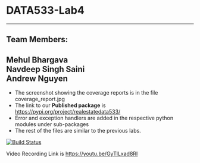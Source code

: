 # DATA533-Lab4
---
## Team Members:   
Mehul Bhargava   
Navdeep Singh Saini    
Andrew Nguyen   
---
+ The screenshot showing the coverage reports is in the file coverage_report.jpg
+ The link to our **Published package** is https://pypi.org/project/realestatedata533/     
+ Error and exception handlers are added in the respective python modules under sub-packages    
+ The rest of the files are similar to the previous labs. 

[![Build Status](https://app.travis-ci.com/navdeep94/DATA533-Lab4.svg?branch=main)](https://app.travis-ci.com/navdeep94/DATA533-Lab4)

Video Recording Link is https://youtu.be/GyTlLxad8RI
